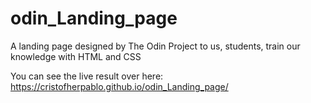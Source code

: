 # odin_Landing_page
A landing page designed by The Odin Project to us, students, train our knowledge with HTML and CSS

You can see the live result over here:  https://cristofherpablo.github.io/odin_Landing_page/
